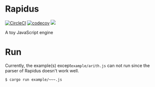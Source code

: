 # Rapidus

[![CircleCI](https://circleci.com/gh/maekawatoshiki/rapidus.svg?style=shield)](https://circleci.com/gh/maekawatoshiki/rapidus)
[![codecov](https://codecov.io/gh/maekawatoshiki/rapidus/branch/master/graph/badge.svg)](https://codecov.io/gh/maekawatoshiki/rapidus)
[![](http://img.shields.io/badge/license-MIT-blue.svg)](./LICENSE)

A toy JavaScript engine

# Run

Currently, the example(s) except``example/arith.js`` can not run since the parser of Rapidus doesn't work well.

```sh
$ cargo run example/~~~.js
```
